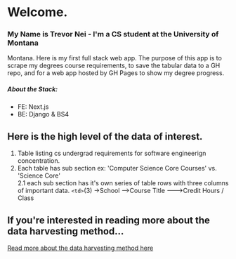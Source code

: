 # Welcome.

### My Name is Trevor Nei - I'm a CS student at the University of Montana

Montana. Here is my first full stack web app. The purpose of this app is to
scrape my degrees course requirements, to save the tabular data to a GH repo,
and for a web app hosted by GH Pages to show my degree progress.

##### About the Stack:

- FE: Next.js
- BE: Django & BS4

## Here is the high level of the data of interest.

1. Table listing cs undergrad requirements for software engineerign
   concentration.
2. Each table has sub section ex: 'Computer Science Core Courses' vs. 'Science
   Core'  
   2.1 each sub section has it's own series of table rows with three columns of
   important data. `<td>`(3) ->School -->Course Title --->Credit Hours / Class

## If you're interested in reading more about the data harvesting method...

[Read more about the data harvesting method here](data_schema/Data_Schema.md)
